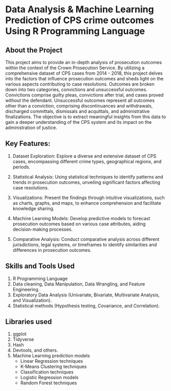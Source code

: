 # Data Analysis & Machine Learning Prediction of CPS crime outcomes Using R Programming Language


## About the Project

This project aims to provide an in-depth analysis of prosecution outcomes within the context of the Crown Prosecution Service.
By utilizing a comprehensive dataset of CPS cases from 2014 - 2018, this project delves into the factors that influence prosecution outcomes and sheds light on the various aspects contributing to case resolutions. Outcomes are broken down into two categories, convictions and unsuccessful outcomes. Convictions comprise guilty pleas, convictions after trial, and cases proved without the defendant. Unsuccessful outcomes represent all outcomes other than a conviction, comprising discontinuances and withdrawals, discharged committals, dismissals and acquittals, and administrative finalizations. The objective is to extract meaningful insights from this data to gain a deeper understanding of the CPS system and its impact on the administration of justice.

## Key Features:

1. Dataset Exploration: Explore a diverse and extensive dataset of CPS cases, encompassing different crime types, geographical regions, and periods.

2. Statistical Analysis: Using statistical techniques to identify patterns and trends in prosecution outcomes, unveiling significant factors affecting case resolutions.

3. Visualizations: Present the findings through intuitive visualizations, such as charts, graphs, and maps, to enhance comprehension and facilitate knowledge sharing.

4. Machine Learning Models: Develop predictive models to forecast prosecution outcomes based on various case attributes, aiding decision-making processes.

5. Comparative Analysis: Conduct comparative analysis across different jurisdictions, legal systems, or timeframes to identify similarities and differences in prosecution outcomes.

## Skills and Tools Used

1. R Programming Language
2. Data cleaning, Data Manipulation, Data Wrangling, and Feature Engineering.
3. Exploratory Data Analysis (Univariate, Bivariate, Multivariate Analysis, and Visualization).
4. Statistical methods (Hypothesis testing, Covariance, and Correlation).


## Libraries used

1. ggplot
2. Tidyverse
3. Hash
4. Devtools, and others.
5. Machine Learning prediction models 
    - Linear Regression techniques
    - K-Means Clustering techniques
    - Classification techniques
    - Logistic Regression models
    - Random Forest techniques

